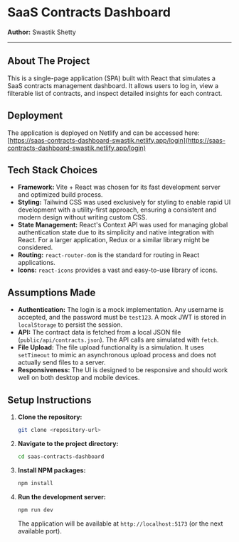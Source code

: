 # SaaS Contracts Dashboard

**Author:** Swastik Shetty

---

## About The Project

This is a single-page application (SPA) built with React that simulates a SaaS contracts management dashboard. It allows users to log in, view a filterable list of contracts, and inspect detailed insights for each contract.

## Deployment

The application is deployed on Netlify and can be accessed here: [https://saas-contracts-dashboard-swastik.netlify.app/login](https://saas-contracts-dashboard-swastik.netlify.app/login)

## Tech Stack Choices

*   **Framework:** Vite + React was chosen for its fast development server and optimized build process.
*   **Styling:** Tailwind CSS was used exclusively for styling to enable rapid UI development with a utility-first approach, ensuring a consistent and modern design without writing custom CSS.
*   **State Management:** React's Context API was used for managing global authentication state due to its simplicity and native integration with React. For a larger application, Redux or a similar library might be considered.
*   **Routing:** `react-router-dom` is the standard for routing in React applications.
*   **Icons:** `react-icons` provides a vast and easy-to-use library of icons.

## Assumptions Made

*   **Authentication:** The login is a mock implementation. Any username is accepted, and the password must be `test123`. A mock JWT is stored in `localStorage` to persist the session.
*   **API:** The contract data is fetched from a local JSON file (`public/api/contracts.json`). The API calls are simulated with `fetch`.
*   **File Upload:** The file upload functionality is a simulation. It uses `setTimeout` to mimic an asynchronous upload process and does not actually send files to a server.
*   **Responsiveness:** The UI is designed to be responsive and should work well on both desktop and mobile devices.

## Setup Instructions

1.  **Clone the repository:**
    ```sh
    git clone <repository-url>
    ```
2.  **Navigate to the project directory:**
    ```sh
    cd saas-contracts-dashboard
    ```
3.  **Install NPM packages:**
    ```sh
    npm install
    ```
4.  **Run the development server:**
    ```sh
    npm run dev
    ```
    The application will be available at `http://localhost:5173` (or the next available port).